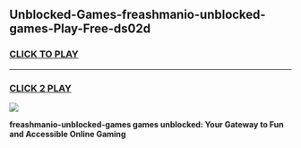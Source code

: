 
## Unblocked-Games-freashmanio-unblocked-games-Play-Free-ds02d
<h3>
<a href="https://premium76.site?title=freashmanio-unblocked-games&ref=18A">CLICK TO PLAY</a></h3>
<hr>

<h3>
<a href="https://premium76.site?title=freashmanio-unblocked-games&ref=18A">CLICK 2 PLAY</a>
  
</h3>

<a href="https://premium76.site?title=freashmanio-unblocked-games&ref=18A"><img src="https://clearcache.store/games.png"></a>


**freashmanio-unblocked-games games unblocked: Your Gateway to Fun and Accessible Online Gaming**

